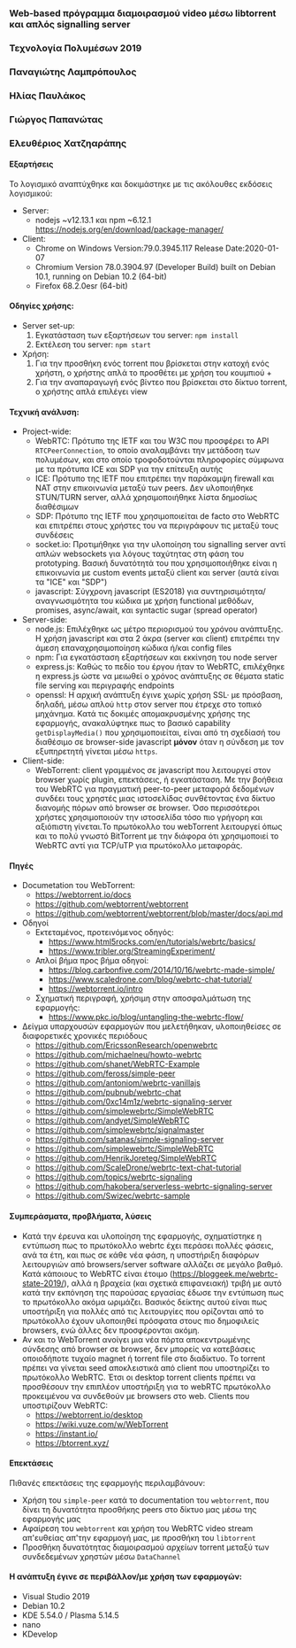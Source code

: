 ### Web-based πρόγραμμα διαμοιρασμού video μέσω libtorrent και απλός signalling server
### Τεχνολογία Πολυμέσων 2019
### Παναγιώτης Λαμπρόπουλος
### Ηλίας Παυλάκος
### Γιώργος Παπανώτας
### Ελευθέριος Χατζηαράπης

#### Εξαρτήσεις
Το λογισμικό αναπτύχθηκε και δοκιμάστηκε με τις ακόλουθες εκδόσεις λογισμικού:
* Server:
  * nodejs ~v12.13.1 και npm ~6.12.1 https://nodejs.org/en/download/package-manager/
* Client:
  * Chrome on Windows	Version:79.0.3945.117	Release Date:2020-01-07
  * Chromium Version 78.0.3904.97 (Developer Build) built on Debian 10.1, running on Debian 10.2 (64-bit)
  * Firefox 68.2.0esr (64-bit)

#### Οδηγίες χρήσης:
* Server set-up:
  1. Εγκατάσταση των εξαρτήσεων του server: `npm install`
  1. Εκτέλεση του server: `npm start`
* Χρήση:
  1. Για την προσθήκη ενός torrent που βρίσκεται στην κατοχή ενός χρήστη, ο χρήστης απλά το προσθέτει με χρήση του κουμπιού +
  1. Για την αναπαραγωγή ενός βίντεο που βρίσκεται στο δίκτυο torrent, ο χρήστης απλά επιλέγει view

#### Τεχνική ανάλυση:
  * Project-wide:
    * WebRTC: Πρότυπο της IETF και του W3C που προσφέρει το API `RTCPeerConnection`, το οποίο αναλαμβάνει την μετάδοση των πολυμέσων, και στο οποίο τροφοδοτούνται πληροφορίες σύμφωνα με τα πρότυπα ICE και SDP για την επίτευξη αυτής
    * ICE: Πρότυπο της IETF που επιτρέπει την παράκαμψη firewall και NAT στην επικοινωνία μεταξύ των peers. Δεν υλοποιήθηκε STUN/TURN server, αλλά χρησιμοποιήθηκε λίστα δημοσίως διαθέσιμων
    * SDP: Πρότυπο της IETF που χρησιμοποιείται de facto στο WebRTC και επιτρέπει στους χρήστες του να περιγράφουν τις μεταξύ τους συνδέσεις
    * socket.io: Προτιμήθηκε για την υλοποίηση του signalling server αντί απλών websockets για λόγους ταχύτητας στη φάση του prototyping. Βασική δυνατότητά του που χρησιμοποιήθηκε είναι η επικοινωνία με custom events μεταξύ client και server (αυτά είναι τα "ICE" και "SDP")
    * javascript: Σύγχρονη javascript (ES2018) για συντηρισιμότητα/αναγνωσιμότητα του κώδικα με χρήση functional μεθόδων, promises, async/await, και syntactic sugar (spread operator)
  * Server-side:
    * node.js: Επιλέχθηκε ως μέτρο περιορισμού του χρόνου ανάπτυξης. Η χρήση javascript και στα 2 άκρα (server και client) επιτρέπει την άμεση επαναχρησιμοποίηση κώδικα ή/και config files
    * npm: Για εγκατάσταση εξαρτήσεων και εκκίνηση του node server
    * express.js: Καθώς το πεδίο του έργου ήταν το WebRTC, επιλέχθηκε η express.js ώστε να μειωθεί ο χρόνος ανάπτυξης σε θέματα static file serving και περιγραφής endpoints
    * openssl: Η αρχική ανάπτυξη έγινε χωρίς χρήση SSL· με πρόσβαση, δηλαδή, μέσω απλού `http` στον server που έτρεχε στο τοπικό μηχάνημα. Κατά τις δοκιμές απομακρυσμένης χρήσης της εφαρμογής, ανακαλύφτηκε πως το βασικό capability `getDisplayMedia()` που χρησιμοποιείται, είναι από τη σχεδίασή του διαθέσιμο σε browser-side javascript **μόνον** όταν η σύνδεση με τον εξυπηρετητή γίνεται μέσω `https`.
  * Client-side:
    * WebTorrent: client γραμμένος σε javascript που λειτουργεί στον browser χωρίς plugin, επεκτάσεις, ή εγκατάσταση. Με την βοήθεια του WebRTC για πραγματική peer-to-peer μεταφορά δεδομένων συνδέει τους χρηστές μιας ιστοσελίδας συνθέτοντας ένα δίκτυο διανομής πόρων από browser σε browser. Όσο περισσότεροι χρήστες χρησιμοποιούν την ιστοσελίδα τόσο πιο γρήγορη και αξιόπιστη γίνεται.To πρωτόκολλο του webTorrent λειτουργεί όπως και το πολύ γνωστό BitTorrent με την διάφορα ότι χρησιμοποιεί το WebRTC αντί για TCP/uTP για πρωτόκολλο μεταφοράς. 

#### Πηγές
   * Documetation του WebTorrent:
       * https://webtorrent.io/docs
       * https://github.com/webtorrent/webtorrent
       * https://github.com/webtorrent/webtorrent/blob/master/docs/api.md
   * Οδηγοί
     * Εκτεταμένος, προτεινόμενος οδηγός:
       * https://www.html5rocks.com/en/tutorials/webrtc/basics/
       * https://www.tribler.org/StreamingExperiment/
     * Απλοί βήμα προς βήμα οδηγοί:
       * https://blog.carbonfive.com/2014/10/16/webrtc-made-simple/
       * https://www.scaledrone.com/blog/webrtc-chat-tutorial/
       * https://webtorrent.io/intro
     * Σχηματική περιγραφή, χρήσιμη στην αποσφαλμάτωση της εφαρμογής:
       * https://www.pkc.io/blog/untangling-the-webrtc-flow/
   * Δείγμα υπαρχουσών εφαρμογών που μελετήθηκαν, υλοποιηθείσες σε διαφορετικές χρονικές περιόδους
     * https://github.com/EricssonResearch/openwebrtc
     * https://github.com/michaelneu/howto-webrtc
     * https://github.com/shanet/WebRTC-Example
     * https://github.com/feross/simple-peer
     * https://github.com/antoniom/webrtc-vanillajs
     * https://github.com/pubnub/webrtc-chat
     * https://github.com/0xc14m1z/webrtc-signaling-server
     * https://github.com/simplewebrtc/SimpleWebRTC
     * https://github.com/andyet/SimpleWebRTC
     * https://github.com/simplewebrtc/signalmaster
     * https://github.com/satanas/simple-signaling-server
     * https://github.com/simplewebrtc/SimpleWebRTC
     * https://github.com/HenrikJoreteg/SimpleWebRTC
     * https://github.com/ScaleDrone/webrtc-text-chat-tutorial
     * https://github.com/topics/webrtc-signaling
     * https://github.com/hakobera/serverless-webrtc-signaling-server
     * https://github.com/Swizec/webrtc-sample
   

#### Συμπεράσματα, προβλήματα, λύσεις
* Κατά την έρευνα και υλοποίηση της εφαρμογής, σχηματίστηκε η εντύπωση πως το πρωτόκολλο webrtc έχει περάσει πολλές φάσεις, ανά τα έτη, και πως σε κάθε νέα φάση, η υποστήριξη διαφόρων λειτουργιών από browsers/server software αλλάζει σε μεγάλο βαθμό. Κατά κάποιους το WebRTC είναι έτοιμο (https://bloggeek.me/webrtc-state-2019/), αλλά η βραχεία (και σχετικά επιφανειακή) τριβή με αυτό κατά την εκπόνηση της παρούσας εργασίας έδωσε την εντύπωση πως το πρωτόκολλο ακόμα ωριμάζει. Βασικός δείκτης αυτού είναι πως υποστήριξη για πολλές από τις λειτουργίες που ορίζονται από το πρωτόκολλο έχουν υλοποιηθεί πρόσφατα στους πιο δημοφιλείς browsers, ενώ άλλες δεν προσφέρονται ακόμη.
* Αν και το WebTorrent ανοίγει μια νέα πόρτα αποκεντρωμένης σύνδεσης από browser σε browser, δεν μπορείς να κατεβάσεις οποιοδήποτε τυχαίο magnet ή torrent file στο διαδίκτυο. Το torrent πρέπει να γίνεται seed αποκλειστικά από client που υποστηρίζει το πρωτόκολλο WebRTC. Έτσι οι desktop torrent clients πρέπει να προσθέσουν την επιπλέον υποστήριξη για το webRTC πρωτόκολλο προκειμένου να συνδεθούν με browsers στο web.
Clients που υποστιρίζουν WebRTC:
    * https://webtorrent.io/desktop
    * https://wiki.vuze.com/w/WebTorrent
    * https://instant.io/
    * https://btorrent.xyz/

#### Επεκτάσεις
Πιθανές επεκτάσεις της εφαρμογής περιλαμβάνουν:
  * Χρήση του `simple-peer` κατά το documentation του `webtorrent`, που δίνει τη δυνατότητα προσθήκης peers στο δίκτυο μας μέσω της εφαρμογής μας
  * Αφαίρεση του `webtorrent` και χρήση του WebRTC video stream απ'ευθείας απ'την εφαρμογή μας, με προσθήκη του `libtorrent`
  * Προσθήκη δυνατότητας διαμοιρασμού αρχείων torrent μεταξύ των συνδεδεμένων χρηστών μέσω `DataChannel`

#### Η ανάπτυξη έγινε σε περιβάλλον/με χρήση των εφαρμογών:
  * Visual Studio 2019
  * Debian 10.2
  * KDE 5.54.0 / Plasma 5.14.5
  * nano
  * KDevelop

